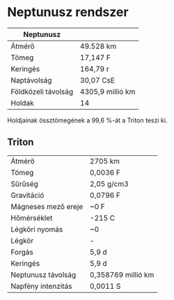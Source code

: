 # Neptunusz rendszer
| Neptunusz |  |
| --- | --- |
| Átmérő | 49.528 km |
| Tömeg | 17,147 F |
| Keringés| 164,79 r |
| Naptávolság | 30,07 CsE |
| Földközeli távolság | 4305,9 millió km |
| Holdak | 14 |

Holdjainak össztömegének a 99,6 %-át a Triton teszi ki.

## Triton
|  |  |
| --- | --- |
| Átmérő | 2705 km |
| Tömeg | 0,0036 F |
| Sűrűség | 2,05 g/cm3
| Gravitáció | 0,0796 F |
| Mágneses mező ereje | ~0 F |
| Hőmérséklet | -215 C |
| Légköri nyomás | ~0 |
| Légkör | - |
| Forgás | 5,9 d |
| Keringés| 5,9 d |
| Neptunusz távolság | 0,358769 millió km |
| Napfény intenzitás | 0,0011 S |
